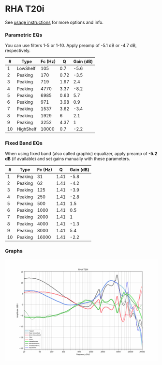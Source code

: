 # RHA T20i
See [usage instructions](https://github.com/jaakkopasanen/AutoEq#usage) for more options and info.

### Parametric EQs
You can use filters 1-5 or 1-10. Apply preamp of -5.1 dB or -4.7 dB, respectively.

|   # | Type      |   Fc (Hz) |    Q |   Gain (dB) |
|-----|-----------|-----------|------|-------------|
|   1 | LowShelf  |       105 | 0.7  |        -5.6 |
|   2 | Peaking   |       170 | 0.72 |        -3.5 |
|   3 | Peaking   |       719 | 1.97 |         2.4 |
|   4 | Peaking   |      4770 | 3.37 |        -8.2 |
|   5 | Peaking   |      6985 | 0.63 |         5.7 |
|   6 | Peaking   |       971 | 3.98 |         0.9 |
|   7 | Peaking   |      1537 | 3.62 |        -3.4 |
|   8 | Peaking   |      1929 | 6    |         2.1 |
|   9 | Peaking   |      3252 | 4.37 |         1   |
|  10 | HighShelf |     10000 | 0.7  |        -2.2 |

### Fixed Band EQs
When using fixed band (also called graphic) equalizer, apply preamp of **-5.2 dB** (if available) and set gains manually with these parameters.

|   # | Type    |   Fc (Hz) |    Q |   Gain (dB) |
|-----|---------|-----------|------|-------------|
|   1 | Peaking |        31 | 1.41 |        -5.8 |
|   2 | Peaking |        62 | 1.41 |        -4.2 |
|   3 | Peaking |       125 | 1.41 |        -3.9 |
|   4 | Peaking |       250 | 1.41 |        -2.8 |
|   5 | Peaking |       500 | 1.41 |         1.5 |
|   6 | Peaking |      1000 | 1.41 |         0.5 |
|   7 | Peaking |      2000 | 1.41 |         1   |
|   8 | Peaking |      4000 | 1.41 |        -1.3 |
|   9 | Peaking |      8000 | 1.41 |         5.4 |
|  10 | Peaking |     16000 | 1.41 |        -2.2 |

### Graphs
![](./RHA%20T20i.png)
